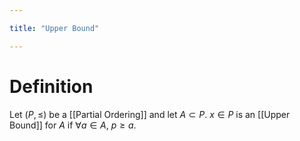 ```yaml
---

title: "Upper Bound"

---
```

# Definition
Let $(P, \leq)$ be a [[Partial Ordering]] and let $A \subset P$. $x \in P$ is an [[Upper Bound]] for $A$ if $\forall a \in A$, $p \geq a$.